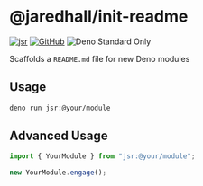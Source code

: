 # @jaredhall/init-readme

[![jsr](https://img.shields.io/badge/jsr--%40jaredhall%2Finit-readme-blue?logo=deno)](https://jsr.io/@jaredhall/init-readme)
[![GitHub](https://img.shields.io/badge/GitHub-jaredchall/deno-init-readme-blue?logo=github)](https://github.com/jaredchall/deno-init-readme)
![Deno Standard Only](https://img.shields.io/badge/dependencies-deno%20std%20only-blue)

Scaffolds a `README.md` file for new Deno modules

## Usage

```bash
deno run jsr:@your/module
```

## Advanced Usage

```typescript
import { YourModule } from "jsr:@your/module";

new YourModule.engage();
```